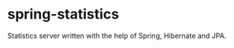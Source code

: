 spring-statistics
=================

Statistics server written with the help of Spring, Hibernate and JPA.